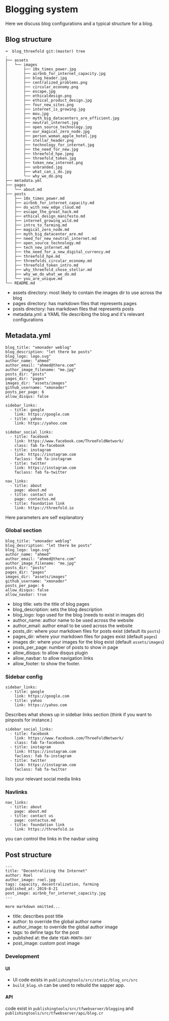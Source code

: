 # Blogging system

Here we discuss blog configurations and a typical structure for a blog.



## Blog structure

```
➜  blog_threefold git:(master) tree
.
├── assets
│   └── images
│       ├── 10x_times_power.jpg
│       ├── airbnb_for_internet_capacity.jpg
│       ├── blog_header.jpg
│       ├── centralized_problems.png
│       ├── circular_economy.png
│       ├── escape.jpg
│       ├── ethicaldesign.png
│       ├── ethical_product_design.jpg
│       ├── four_new_sites.png
│       ├── internet_is_growing.jpg
│       ├── mou.jpg
│       ├── myth_big_datacenters_are_efficient.jpg
│       ├── neutral_internet.jpg
│       ├── open_source_technology.jpg
│       ├── our_magical_zero_node.jpg
│       ├── person_woman_apple_hotel.jpg
│       ├── stellar_header.png
│       ├── technology_for_internet.jpg
│       ├── the_need_for_new.jpg
│       ├── threefold_hpe.jpeg
│       ├── threefold_token.jpg
│       ├── token_new_internet.png
│       ├── unbranded.jpg
│       ├── what_can_i_do.jpg
│       └── why_we_do.png
├── metadata.yml
├── pages
│   └── about.md
├── posts
│   ├── 10x_times_power.md
│   ├── airbnb_for_internet_capacity.md
│   ├── do_with_new_edge_cloud.md
│   ├── escape_the_great_hack.md
│   ├── ethical_design_manifesto.md
│   ├── internet_growing_wild.md
│   ├── intro_to_farming.md
│   ├── magical_zero_node.md
│   ├── myth_big_datacenter_are.md
│   ├── need_for_new_neutral_internet.md
│   ├── open_source_technology.md
│   ├── tech_new_internet.md
│   ├── the_need_for_a_new_digital_currency.md
│   ├── threefold_hpe.md
│   ├── threefolds_circular_economy.md
│   ├── threefold_token_intro.md
│   ├── why_threefold_chose_stellar.md
│   ├── why_we_do_what_we_do.md
│   └── you_are_unique.md
└── README.md

```

- assets directory: most likely to contain the images dir to use across the blog
- pages directory: has markdown files that represents pages
- posts directory: has markdown files that represents posts
- metadata.yml: a YAML file describing the blog and it's relevant configurations


## Metadata.yml

```
blog_title: "xmonader weblog"
blog_description: "let there be posts"
blog_logo: logo.svg"
author_name: "ahmed"
author_email: "ahmed@there.com"
author_image_filename: "me.jpg"
posts_dir: "posts"
pages_dir: "pages"
images_dir: "assets/images"
github_username: "xmonader"
posts_per_page: 6
allow_disqus: false

sidebar_links:
  - title: google
    link: https://google.com
  - title: yahoo
    link: https://yahoo.com

sidebar_social_links:
  - title: facebook
    link: https://www.facebook.com/ThreeFoldNetwork/
    class: fab fa-facebook
  - title: instagram
    link: https://instagram.com
    faclass: fab fa-instagram
  - title: twitter
    link: https://instagram.com
    faclass: fab fa-twitter

nav_links:
  - title: about
    page: about.md
  - title: contact us
    page: contactus.md
  - title: foundation link
    link: https://threefold.io

```
Here parameters are self explanatory

### Global section
```
blog_title: "xmonader weblog"
blog_description: "let there be posts"
blog_logo: logo.svg"
author_name: "ahmed"
author_email: "ahmed@there.com"
author_image_filename: "me.jpg"
posts_dir: "posts"
pages_dir: "pages"
images_dir: "assets/images"
github_username: "xmonader"
posts_per_page: 6
allow_disqus: false
allow_navbar: true

```
- blog title: sets the title of blog pages
- blog_description: sets the blog description
- blog_logo: logo used for the blog (needs to exist in images dir)
- author_name: author name to be used across the website
- author_email: author email to be used across the website
- posts_dir: where your markdown files for posts exist (default its `posts`)
- pages_dir: where your markdown files for pages exist (default `pages`)
- images dir: where your images for the blog exist (default `assets/images`)
- posts_per_page: number of posts to show in page
- allow_disqus: to allow disqus plugin
- allow_navbar: to allow navigation links
- allow_footer: to show the footer.

### Sidebar config

```
sidebar_links:
  - title: google
    link: https://google.com
  - title: yahoo
    link: https://yahoo.com
```

Describes what shows up in sidebar links section (think if you want to pinposts for instance.)


```
sidebar_social_links:
  - title: facebook
    link: https://www.facebook.com/ThreeFoldNetwork/
    class: fab fa-facebook
  - title: instagram
    link: https://instagram.com
    faclass: fab fa-instagram
  - title: twitter
    link: https://instagram.com
    faclass: fab fa-twitter

```
lists your relevant social media links

### Navlinks

```
nav_links:
  - title: about
    page: about.md
  - title: contact us
    page: contactus.md
  - title: foundation link
    link: https://threefold.io

```
you can control the links in the navbar using 

## Post structure

```
---
title: "Decentralizing the Internet"
author: Roel
author_image: roel.jpg
tags: capacity, decentralization, farming
published_at: 2019-8-21
post_image: airbnb_for_internet_capacity.jpg
---

more markdown omitted...

```
- title: describes post title
- author: to override the global author name
- author_image: to override the global author image
- tags: to define tags for the post
- published at: the date `YEAR-MONTH-DAY`
- post_image: custom post image



### Development


#### UI 
- UI code exists in `publishingtools/src/static/blog_src/src`
- `build_blog.sh` can be used to rebuild the sapper app.



#### API

code exist in `publishingtools/src/tfwebserver/blogging` and `publishingtools/src/tfwebserver/api/blog.cr`



